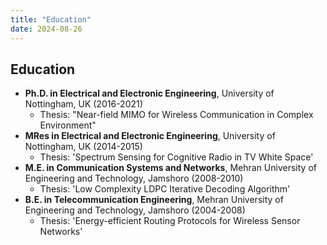```yaml
---
title: "Education"
date: 2024-08-26
---
```

## Education
- **Ph.D. in Electrical and Electronic Engineering**, University of Nottingham, UK (2016-2021)
  - Thesis: "Near-field MIMO for Wireless Communication in Complex Environment"
- **MRes in Electrical and Electronic Engineering**, University of Nottingham, UK (2014-2015)
  - Thesis: 'Spectrum Sensing for Cognitive Radio in TV White Space'
- **M.E. in Communication Systems and Networks**, Mehran University of Engineering and Technology, Jamshoro (2008-2010)
  - Thesis: 'Low Complexity LDPC Iterative Decoding Algorithm'
- **B.E. in Telecommunication Engineering**, Mehran University of Engineering and Technology, Jamshoro (2004-2008)
  - Thesis: 'Energy-efficient Routing Protocols for Wireless Sensor Networks'

